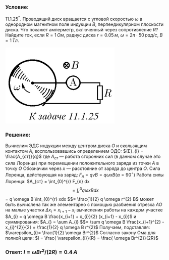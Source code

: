###  Условие: 

$11.1.25^*.$ Проводящий диск вращается с угловой скоростью $\omega$ в однородном магнитном поле индукции $B$, перпендикулярном плоскости диска. Что покажет амперметр, включенный через сопротивление $R$? Найдите ток, если $R = 1 \,Ом$, радиус диска $r = 0.05 \,м$, $\omega = 2\pi\cdot 50 \,рад/с$, $B = 1 \,Тл$. 

![|346x240, 67%](../../img/11.1.25/statement.png) 

###  Решение: 

Вычислим ЭДС индукции между центром диска $О$ и скользящим контактом $А$, воспользовавшись определением ЭДС: ${E}_{i} = \frac{A_{ст}}{q}$ где $A_{ст}$ — работа сторонних сил (в данном случае это сила Лоренца) при перемещении положительного заряда из точки $А$ в точку $О$ Обозначим через $x$ — расстояние от заряда до центра $О$. Сила Лоренца, действующая на заряд: $F_{л} = qvB = q \omega xB ( \alpha = 90^{ \circ})$ Работа силы Лоренца: $A_{ст} = \int_{0}^{r} F_{л} dx $$= \int_{r}^{0} q \omega xB dx $$= q \omega B \int_{0}^{r} xdx $$= \frac{1}{2} q \omega r^{2} B$ может быть вычислена так же элементарно с помощью разбиения отрезка $АО$ на малые участки $\Delta x_{i} = x_{i+1} - x_{i}$ вычисления работы на каждом участке $A_{i} = q \omega B \frac{x_{i+1} + x_{i}}{2} (x_{i+1} - x_{i})$ и суммирования: $A_{} = \sum A_{i} $$= \sum q \omega B \frac{x_{i+1}^{2} - x_{i}^{2}}{2} = \frac{1}{2} q \omega B r^{2}$ Получаем, подставляя: $\varepsilon_{i}= \frac{1}{2} \omega Br^{2}$ Согласно закону Ома для полной цепи: $I = \frac{ \varepsilon_{i}}{R} = \frac{ \omega Br^{2}}{2R}$ 

###  Ответ: $I = \omega Br^2/(2R) = 0.4 \,А$ 

